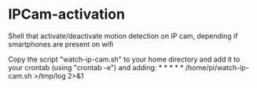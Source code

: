 # IPCam-activation
Shell that activate/deactivate motion detection on IP cam, depending if smartphones are present on wifi

Copy the script "watch-ip-cam.sh" to your home directory and add it to your crontab (using "crontab -e") and adding:
    * * * * * /home/pi/watch-ip-cam.sh >/tmp/log 2>&1